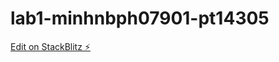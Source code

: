 # lab1-minhnbph07901-pt14305

[Edit on StackBlitz ⚡️](https://stackblitz.com/edit/lab1-minhnbph07901-pt14305)